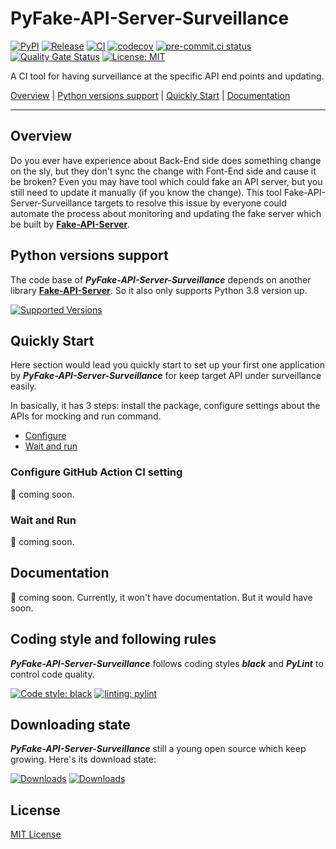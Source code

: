 # PyFake-API-Server-Surveillance

[![PyPI](https://img.shields.io/pypi/v/fake-api-server-surveillance?color=%23099cec&amp;label=PyPI&amp;logo=pypi&amp;logoColor=white)](https://pypi.org/project/fake-api-server-surveillance)
[![Release](https://img.shields.io/github/release/Chisanan232/PyFake-API-Server-Surveillance.svg?label=Release&logo=github)](https://github.com/Chisanan232/PyFake-API-Server-Surveillance/releases)
[![CI](https://github.com/Chisanan232/PyFake-API-Server-Surveillance/actions/workflows/ci.yaml/badge.svg)](https://github.com/Chisanan232/PyFake-API-Server-Surveillance/actions/workflows/ci.yaml)
[![codecov](https://codecov.io/gh/Chisanan232/PyFake-API-Server-Surveillance/graph/badge.svg?token=GJYBfInkzX)](https://codecov.io/gh/Chisanan232/PyFake-API-Server-Surveillance)
[![pre-commit.ci status](https://results.pre-commit.ci/badge/github/Chisanan232/PyFake-API-Server-Surveillance/master.svg)](https://results.pre-commit.ci/latest/github/Chisanan232/PyFake-API-Server-Surveillance/master)
[![Quality Gate Status](https://sonarcloud.io/api/project_badges/measure?project=Chisanan232_PyFake-API-Server-Surveillance&metric=alert_status)](https://sonarcloud.io/summary/new_code?id=Chisanan232_PyFake-API-Server-Surveillance)
[![License: MIT](https://img.shields.io/badge/License-MIT-yellow.svg)](https://opensource.org/licenses/MIT)

A CI tool for having surveillance at the specific API end points and updating.

[Overview](#overview) | [Python versions support](#Python-versions-support) | [Quickly Start](#quickly-start) | [Documentation](#documentation)
<hr>


## Overview

Do you ever have experience about Back-End side does something change on the sly, but they don't sync the change with
Font-End side and cause it be broken? Even you may have tool which could fake an API server, but you still need to update
it manually (if you know the change). This tool Fake-API-Server-Surveillance targets to resolve this issue by everyone
could automate the process about monitoring and updating the fake server which be built by [**Fake-API-Server**].

[**Fake-API-Server**]: https://github.com/Chisanan232/PyFake-API-Server

## Python versions support

The code base of **_PyFake-API-Server-Surveillance_** depends on another library [**Fake-API-Server**].
So it also only supports Python 3.8 version up.

[![Supported Versions](https://img.shields.io/pypi/pyversions/fake-api-server-surveillance.svg?logo=python&logoColor=FBE072)](https://pypi.org/project/fake-api-server-surveillance)


## Quickly Start

Here section would lead you quickly start to set up your first one application by **_PyFake-API-Server-Surveillance_** for
keep target API under surveillance easily.

In basically, it has 3 steps: install the package, configure settings about the APIs for mocking and run command.

* [Configure](#configure-github-action-ci-setting)
* [Wait and run](#wait-and-run)

### Configure GitHub Action CI setting

🚧 coming soon.

### Wait and Run

🚧 coming soon.

## Documentation

🚧 coming soon.
Currently, it won't have documentation. But it would have soon.


## Coding style and following rules

**_PyFake-API-Server-Surveillance_** follows coding styles **_black_** and **_PyLint_** to control code quality.

[![Code style: black](https://img.shields.io/badge/code%20style-black-000000.svg)](https://github.com/psf/black)
[![linting: pylint](https://img.shields.io/badge/linting-pylint-yellowgreen)](https://github.com/pylint-dev/pylint)


## Downloading state

**_PyFake-API-Server-Surveillance_** still a young open source which keep growing. Here's its download state:

[![Downloads](https://pepy.tech/badge/fake-api-server-surveillance)](https://pepy.tech/project/fake-api-server-surveillance)
[![Downloads](https://pepy.tech/badge/fake-api-server-surveillance/month)](https://pepy.tech/project/fake-api-server-surveillance)


## License

[MIT License](./LICENSE)
